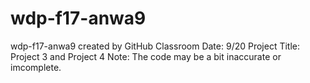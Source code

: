 # wdp-f17-anwa9
wdp-f17-anwa9 created by GitHub Classroom
Date: 9/20
Project Title: Project 3 and Project 4
Note: The code may be a bit inaccurate or imcomplete. 
